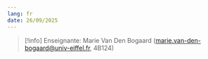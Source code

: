 ```yaml
---
lang: fr
date: 26/09/2025
---
```


> [!info]
> Enseignante: Marie Van Den Bogaard (marie.van-den-bogaard@univ-eiffel.fr, 4B124)

